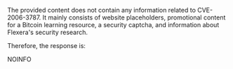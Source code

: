 The provided content does not contain any information related to CVE-2006-3787. It mainly consists of website placeholders, promotional content for a Bitcoin learning resource, a security captcha, and information about Flexera's security research.

Therefore, the response is:

NOINFO